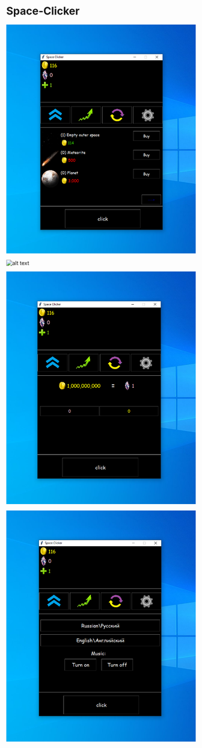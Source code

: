 # Space-Clicker
![alt text](screenshots/upgrade.png)

![alt text](screenshots/ipm.png)

![alt text](screenshots/converter.png)

![alt text](screenshots/settings.png)

